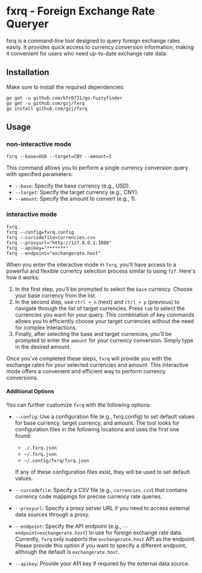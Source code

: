 # fxrq - Foreign Exchange Rate Queryer

fxrq is a command-line tool designed to query foreign exchange rates easily. It provides quick access to currency conversion information, making it convenient for users who need up-to-date exchange rate data.

## Installation

Make sure to install the required dependencies:

```shell
go get -u github.com/ktr0731/go-fuzzyfinder
go get -u github.com/gzj/fxrq
go install github.com/gzj/fxrq
```

## Usage
### non-interactive mode
```shell
fxrq --base=USD --target=CNY --amount=1
```
This command allows you to perform a single currency conversion query with specified parameters:

- `--base`: Specify the base currency (e.g., USD).
- `--target`: Specify the target currency (e.g., CNY).
- `--amount`: Specify the amount to convert (e.g., 1).

### interactive mode
```shell
fxrq
fxrq --config=fxrq.config
fxrq --curcodefile=currencies.csv
fxrq --proxyurl="http://127.0.0.1:1080"
fxrq --apikey="*******"
fxrq --endpoint="exchangerate.host"
```

When you enter the interactive mode in `fxrq`, you'll have access to a powerful and flexible currency selection process similar to using `fzf`. Here's how it works:

1. In the first step, you'll be prompted to select the `base` currency. Choose your base currency from the list.
2. In the second step, use `ctrl + n` (next) and `ctrl + p` (previous) to navigate through the list of target currencies. Press `tab` to select the currencies you want for your query. This combination of key commands allows you to efficiently choose your target currencies without the need for complex interactions.
3. Finally, after selecting the base and target currencies, you'll be prompted to enter the `amount` for your currency conversion. Simply type in the desired amount.

Once you've completed these steps, `fxrq` will provide you with the exchange rates for your selected currencies and amount. This interactive mode offers a convenient and efficient way to perform currency conversions.

#### Additional Options

You can further customize `fxrq` with the following options:

- `--config`: Use a configuration file (e.g., fxrq.config) to set default values for base currency, target currency, and amount. The tool looks for configuration files in the following locations and uses the first one found:

  - `./.fxrq.json`
  - `~/.fxrq.json`
  - `~/.config/fxrq/fxrq.json`
  
  If any of these configuration files exist, they will be used to set default values.
- `--curcodefile`: Specify a CSV file (e.g., `currencies.csv`) that contains currency code mappings for precise currency rate queries.
- `--proxyurl`: Specify a proxy server URL if you need to access external data sources through a proxy.

- `--endpoint`: Specify the API endpoint (e.g., `--endpoint=exchangerate.host`) to use for foreign exchange rate data. Currently, `fxrq` only supports the `exchangerate.host` API as the endpoint. Please provide this option if you want to specify a different endpoint, although the default is `exchangerate.host`.
- `--apikey`: Provide your API key if required by the external data source.
